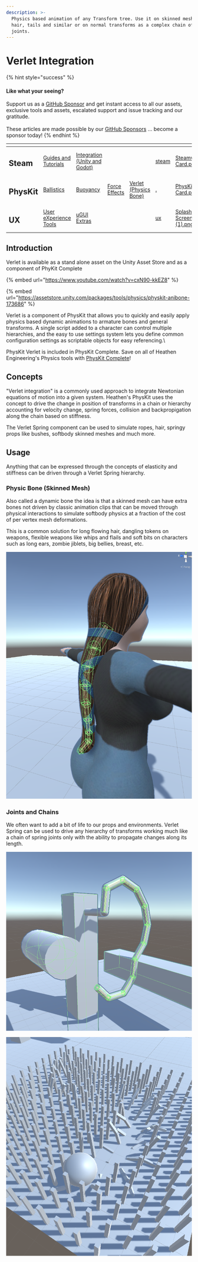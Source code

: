 ```yaml
---
description: >-
  Physics based animation of any Transform tree. Use it on skinned meshes for
  hair, tails and similar or on normal transforms as a complex chain of physical
  joints.
---
```


# Verlet Integration

{% hint style="success" %}
#### Like what your seeing?

Support us as a [GitHub Sponsor](../../become-a-sponsor/) and get instant access to all our assets, exclusive tools and assets, escalated support and issue tracking and our gratitude.\
\
These articles are made possible by our [GitHub Sponsors](../../become-a-sponsor/) ... become a sponsor today!
{% endhint %}

<table data-view="cards"><thead><tr><th></th><th></th><th></th><th></th><th></th><th data-hidden data-card-target data-type="content-ref"></th><th data-hidden data-card-cover data-type="files"></th></tr></thead><tbody><tr><td><h2>Steam</h2></td><td><a href="../../company/steam/">Guides and Tutorials</a></td><td><a href="../steamworks/">Integration (Unity and Godot)</a></td><td></td><td></td><td><a href="../../company/steam/">steam</a></td><td><a href="../../.gitbook/assets/Steamworks Card.png">Steamworks Card.png</a></td></tr><tr><td><h2>PhysKit</h2></td><td><a href="learning/sample-scenes/1-ballistic-basics.md">Ballistics</a></td><td><a href="learning/sample-scenes/1-buoyancy-example.md">Buoyancy</a></td><td><a href="learning/sample-scenes/1-force-effect-fields.md">Force Effects</a></td><td><a href="learning/sample-scenes/2-verlet-spring-skinned-mesh.md">Verlet (Physics Bone)</a></td><td><a href="./">.</a></td><td><a href="../../.gitbook/assets/PhysKit Card.png">PhysKit Card.png</a></td></tr><tr><td><h2>UX</h2></td><td><a href="../ux/learning/core-concepts/">User eXperience Tools</a></td><td><a href="../ux/learning/ugui-extras/">uGUI Extras</a></td><td></td><td></td><td><a href="../ux/">ux</a></td><td><a href="../../.gitbook/assets/Splash Screen (1).png">Splash Screen (1).png</a></td></tr></tbody></table>

## Introduction

Verlet is available as a stand alone asset on the Unity Asset Store and as a component of PhyKit Complete

{% embed url="https://www.youtube.com/watch?v=cxN90-kkEZ8" %}

{% embed url="https://assetstore.unity.com/packages/tools/physics/physkit-anibone-173686" %}

Verlet is a component of PhysKit that allows you to quickly and easily apply physics based dynamic animations to armature bones and general transforms. A single script added to a character can control multiple hierarchies, and the easy to use settings system lets you define common configuration settings as scriptable objects for easy referencing.\


PhysKit Verlet is included in PhysKit Complete. Save on all of Heathen Engineering's Physics tools with [PhysKit Complete](http://u3d.as/1eLA)!

## Concepts

"Verlet integration" is a commonly used approach to integrate Newtonian equations of motion into a given system. Heathen's PhysKit uses the concept to drive the change in position of transforms in a chain or hierarchy accounting for velocity change, spring forces, collision and backpropigation along the chain based on stiffness.

The Verlet Spring component can be used to simulate ropes, hair, springy props like bushes, softbody skinned meshes and much more.&#x20;

## Usage

Anything that can be expressed through the concepts of elasticity and stiffness can be driven through a Verlet Spring hierarchy.

### Physic Bone (Skinned Mesh)

Also called a dynamic bone the idea is that a skinned mesh can have extra bones not driven by classic animation clips that can be moved through physical interactions to simulate softbody physics at a fraction of the cost of per vertex mesh deformations.&#x20;

This is a common solution for long flowing hair, dangling tokens on weapons, flexible weapons like whips and flails and soft bits on characters such as long ears, zombie jiblets, big bellies, breast, etc.

![A Verlet Spring Hierarchy assigned to the bones in a pony tail hair mesh](<../../.gitbook/assets/image (161) (1) (1).png>)

### Joints and Chains

We often want to add a bit of life to our props and environments. Verlet Spring can be used to drive any hierarchy of transforms working much like a chain of spring joints only with the ability to propagate changes along its length.

![A Verlet Spring Hierarchy simulating a chain whipping around in a circle (1 Verlet Spring Sample scene)](<../../.gitbook/assets/image (170) (1) (1).png>)

![Rolling a ball through a field of a few hundred Verlet Springs](<../../.gitbook/assets/image (181) (1) (1).png>)
